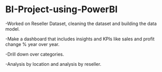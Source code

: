 # BI-Project-using-PowerBI
-Worked on Reseller Dataset, cleaning the dataset and building the data model.

-Make a dashboard that includes insights and KPIs like sales and profit change  % year over year.

-Drill down over categories.

-Analysis by location and analysis by reseller.
